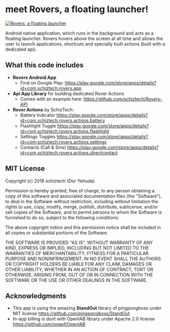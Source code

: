 # meet Rovers, a floating launcher!

[![Rovers, a floating launcher](https://img.youtube.com/vi/j292tfnN49Q/0.jpg)](https://www.youtube.com/watch?v=j292tfnN49Q "Everything Is AWESOME")

Android native application, which runs in the background and acts as a floating launcher.
Rovers hovers above the screen at all time and allows the user to launch applications, shortcuts and specially built actions (built with a dedicated api).

## What this code includes
* **Rovers Android App**
	* Find on Google Play: https://play.google.com/store/apps/details?id=com.schiztech.rovers.app
* **Api App Library** for building dedicated Rover Actions
	* Comes with an example here: https://github.com/schiztech/Rovers-API
* **Rover Actions** by SchizTech:
	* Battery Indicator https://play.google.com/store/apps/details?id=com.schiztech.rovers.actions.battery
	* Flashlight Toggle https://play.google.com/store/apps/details?id=com.schiztech.rovers.actions.flashlight
	* Settings Toggles https://play.google.com/store/apps/details?id=com.schiztech.rovers.actions.settings
	* Contacts (Call & Sms) https://play.google.com/store/apps/details?id=com.schiztech.rovers.actions.directcontact
	
## MIT License
Copyright (c) 2018 schiztech (Dor Yehuda)

Permission is hereby granted, free of charge, to any person obtaining a copy
of this software and associated documentation files (the "Software"), to deal
in the Software without restriction, including without limitation the rights
to use, copy, modify, merge, publish, distribute, sublicense, and/or sell
copies of the Software, and to permit persons to whom the Software is
furnished to do so, subject to the following conditions:

The above copyright notice and this permission notice shall be included in all
copies or substantial portions of the Software.

THE SOFTWARE IS PROVIDED "AS IS", WITHOUT WARRANTY OF ANY KIND, EXPRESS OR
IMPLIED, INCLUDING BUT NOT LIMITED TO THE WARRANTIES OF MERCHANTABILITY,
FITNESS FOR A PARTICULAR PURPOSE AND NONINFRINGEMENT. IN NO EVENT SHALL THE
AUTHORS OR COPYRIGHT HOLDERS BE LIABLE FOR ANY CLAIM, DAMAGES OR OTHER
LIABILITY, WHETHER IN AN ACTION OF CONTRACT, TORT OR OTHERWISE, ARISING FROM,
OUT OF OR IN CONNECTION WITH THE SOFTWARE OR THE USE OR OTHER DEALINGS IN THE
SOFTWARE.

## Acknowledgments
* This app is using the amazing **StandOut** library of pingpongboss under MIT license https://github.com/pingpongboss/StandOut
* In-app billing is dont with OpenIAB library under Apache 2.0 license https://github.com/onepf/OpenIAB

